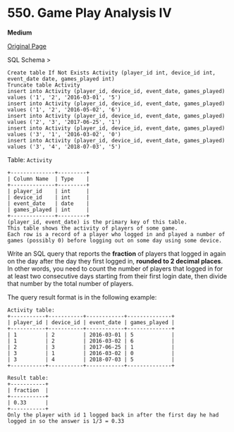 # 550. Game Play Analysis IV

**Medium**

[Original Page](https://leetcode.com/problems/game-play-analysis-iv/)

SQL Schema >
```
Create table If Not Exists Activity (player_id int, device_id int, event_date date, games_played int)
Truncate table Activity
insert into Activity (player_id, device_id, event_date, games_played) values ('1', '2', '2016-03-01', '5')
insert into Activity (player_id, device_id, event_date, games_played) values ('1', '2', '2016-05-02', '6')
insert into Activity (player_id, device_id, event_date, games_played) values ('2', '3', '2017-06-25', '1')
insert into Activity (player_id, device_id, event_date, games_played) values ('3', '1', '2016-03-02', '0')
insert into Activity (player_id, device_id, event_date, games_played) values ('3', '4', '2018-07-03', '5')
```

Table: `Activity`
```
+--------------+---------+
| Column Name  | Type    |
+--------------+---------+
| player_id    | int     |
| device_id    | int     |
| event_date   | date    |
| games_played | int     |
+--------------+---------+
(player_id, event_date) is the primary key of this table.
This table shows the activity of players of some game.
Each row is a record of a player who logged in and played a number of games (possibly 0) before logging out on some day using some device.
```

Write an SQL query that reports the __fraction__ of players that logged in again on the day after the day they first logged in, __rounded to 2 decimal places__. In other words, you need to count the number of players that logged in for at least two consecutive days starting from their first login date, then divide that number by the total number of players.

The query result format is in the following example:
```
Activity table:
+-----------+-----------+------------+--------------+
| player_id | device_id | event_date | games_played |
+-----------+-----------+------------+--------------+
| 1         | 2         | 2016-03-01 | 5            |
| 1         | 2         | 2016-03-02 | 6            |
| 2         | 3         | 2017-06-25 | 1            |
| 3         | 1         | 2016-03-02 | 0            |
| 3         | 4         | 2018-07-03 | 5            |
+-----------+-----------+------------+--------------+

Result table:
+-----------+
| fraction  |
+-----------+
| 0.33      |
+-----------+
Only the player with id 1 logged back in after the first day he had logged in so the answer is 1/3 = 0.33
```
